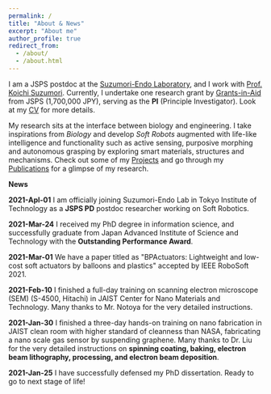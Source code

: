 ```yaml
---
permalink: /
title: "About & News"
excerpt: "About me"
author_profile: true
redirect_from:
  - /about/
  - /about.html
---
```


I am a JSPS postdoc at the [Suzumori-Endo Laboratory](http://http://www-robot.mes.titech.ac.jp/home.html), and I work with [Prof. Koichi Suzumori](https://fp.jaist.ac.jp/public/Default2.aspx?id=669&l=1). Currently, I undertake one research grant by [Grants-in-Aid](https://www.jsps.go.jp/english/e-grants/index.html) from JSPS (1,700,000 JPY), serving as the **PI** (Principle Investigator). Look at my [CV](https://qiukaiqi.github.io/cv/) for more details.

My research sits at the interface between biology and engineering. I take inspirations from *Biology* and develop *Soft Robots* augmented with life-like intelligence and functionality such as active sensing, purposive morphing and autonomous grasping by exploring smart materials, structures and mechanisms. Check out some of my [Projects](https://qiukaiqi.github.io/portfolio/) and go through my [Publications](https://qiukaiqi.github.io/publications/) for a glimpse of my research.

**News**

**2021-Apl-01** I am officially joining Suzumori-Endo Lab in Tokyo Institute of Technology as a **JSPS PD** postdoc researcher working on Soft Robotics.

**2021-Mar-24** I received my PhD degree in information science, and successfully graduate from Japan Advanced Institute of Science and Technology with the **Outstanding Performance Award**.

**2021-Mar-01** We have a paper titled as "BPActuators: Lightweight and low-cost soft actuators by balloons and plastics" accepted by IEEE RoboSoft 2021.

**2021-Feb-10** I finished a full-day training on scanning electron microscope (SEM) (S-4500, Hitachi) in JAIST Center for Nano Materials and Technology. Many thanks to Mr. Notoya for the very detailed instructions.

**2021-Jan-30** I finished a three-day hands-on training on nano fabrication in JAIST clean room with higher standard of cleanness than NASA, fabricating a nano scale gas sensor by suspending graphene. Many thanks to Dr. Liu for the very detailed instructions on **spinning coating, baking, electron beam lithography, processing, and electron beam deposition**.

**2021-Jan-25** I have successfully defensed my PhD dissertation. Ready to go to next stage of life!